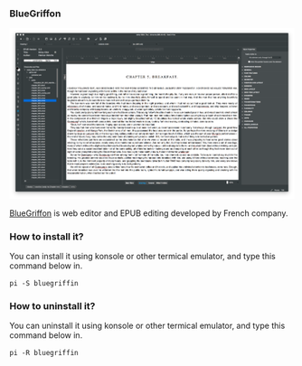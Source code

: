 ### BlueGriffon

![Image courtesy of bluegriffon official site](/public/Images/bluegriffon.png)

[BlueGriffon](http://www.bluegriffon.com/) is  web editor and EPUB editing developed by French company.

### How to install it?

You can install it using konsole or other termical emulator, and type this command below in.
```
pi -S bluegriffin
```


### How to uninstall it?

You can uninstall it using konsole or other termical emulator, and type this command below in.
```
pi -R bluegriffin
```